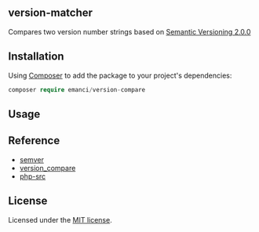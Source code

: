 ## version-matcher

Compares two version number strings based on [Semantic Versioning 2.0.0](http://semver.org)

## Installation

Using [Composer](https://getcomposer.org) to add the package to your project's dependencies:

```php
composer require emanci/version-compare
```

## Usage

## Reference

* [semver](http://semver.org)
* [version_compare](http://php.net/manual/en/function.version-compare.php)
* [php-src](https://github.com/php/php-src)

## License

Licensed under the [MIT license](https://github.com/emanci/version-compare/blob/master/LICENSE).
